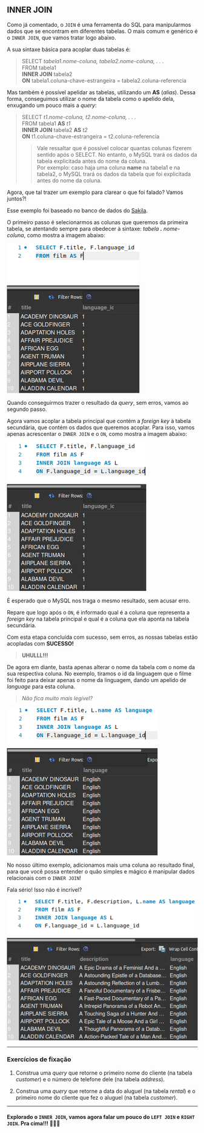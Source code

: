 ## INNER JOIN

Como já comentado, o ``JOIN`` é uma ferramenta do SQL para manipularmos dados que se encontram em diferentes tabelas. O mais comum e genérico é o ``INNER JOIN``, que vamos tratar logo abaixo.

A sua sintaxe básica para acoplar duas tabelas é:

> SELECT *tabela1.nome-coluna, tabela2.nome-coluna, . . .*  
> FROM tabela1  
> **INNER JOIN** tabela2  
> **ON** tabela1.coluna-chave-estrangeira = tabela2.coluna-referencia

Mas também é possível apelidar as tabelas, utilizando um **AS** (*alias*). Dessa forma, conseguimos utilizar o nome da tabela como o apelido dela, enxugando um pouco mais a *query*:

> SELECT *t1.nome-coluna, t2.nome-coluna, . . .*  
> FROM tabela1 **AS** *t1*  
> **INNER JOIN** tabela2 **AS** *t2*  
> **ON** t1.coluna-chave-estrangeira = t2.coluna-referencia  
>
>  > Vale ressaltar que é possível colocar quantas colunas fizerem sentido após o SELECT. No entanto, o MySQL trará os dados da tabela explicitada antes do nome da coluna.  
>  >Por exemplo: caso haja uma coluna **name** na tabela1 e na tabela2, o MySQL trará os dados da tabela que foi explicitada antes do nome da coluna.

Agora, que tal trazer um exemplo para clarear o que foi falado? Vamos juntos?!

Esse exemplo foi baseado no banco de dados do [Sakila](https://assets.app.betrybe.com/back-end/sakila-1ae15ae82697888c35bf1f1c8acbf755.sql). 

O primeiro passo é selecionarmos as colunas que queremos da primeira tabela, se atentando sempre para obedecer à sintaxe: *tabela **.** nome-coluna*, como mostra a imagem abaixo:

![Primeiro passo](../images/conteudo/FIRST_INNER_JOIN.png)

Quando conseguirmos trazer o resultado da *query*, sem erros, vamos ao segundo passo.

Agora vamos acoplar a tabela principal que contém a *foreign key* à tabela secundária, que contém os dados que queremos acoplar. Para isso, vamos apenas acrescentar o ``INNER JOIN`` e o ``ON``, como mostra a imagem abaixo:

![Segundo passo](../images/conteudo/SECOND_INNER_JOIN.png)

É esperado que o MySQL nos traga o mesmo resultado, sem acusar erro.  

Repare que logo após o ``ON``, é informado qual é a coluna que representa a *foreign key* na tabela principal e qual é a coluna que ela aponta na tabela secundária.

Com esta etapa concluída com sucesso, sem erros, as nossas tabelas estão acopladas com **SUCESSO!**

> **UHULLL!!!**

De agora em diante, basta apenas alterar o nome da tabela com o nome da sua respectiva coluna. No exemplo, tiramos o id da linguagem que o filme foi feito para deixar apenas o nome da linguagem, dando um apelido de *language* para esta coluna.

> *Não fica muito mais legível?*

![Terceiro passo](../images/conteudo/THIRD_INNER_JOIN.png)

No nosso último exemplo, adicionamos mais uma coluna ao resultado final, para que você possa entender o quão simples e mágico é manipular dados relacionais com o ``INNER JOIN``! 

Fala sério! Isso não é incrível?

![Quarto passo](../images/conteudo/FOURTH_INNER_JOIN.png)

---

### Exercícios de fixação

1. Construa uma *query* que retorne o primeiro nome do cliente (na tabela *customer*) e o número de telefone dele (na tabela *address*).

2. Construa uma *query* que retorne a data do aluguel (na tabela *rental*) e o primeiro nome do cliente que fez o aluguel (na tabela *customer*).

---

#### Explorado o ``INNER JOIN``, vamos agora falar um pouco do ``LEFT JOIN`` e ``RIGHT JOIN``. Pra cima!!! 🚀🚀🚀